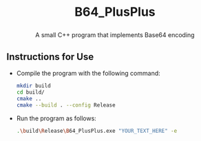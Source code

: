 # <p align="center">B64_PlusPlus</p>
<p align="center">A small C++ program that implements Base64 encoding</p>

## Instructions for Use
- Compile the program with the following command:
  ```bash
  mkdir build
  cd build/
  cmake ..
  cmake --build . --config Release
  ```
- Run the program as follows:
  ```bash
  .\build\Release\B64_PlusPlus.exe "YOUR_TEXT_HERE" -e
  ```
